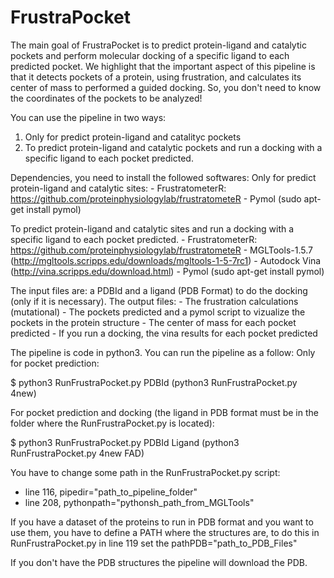 # FrustraPocket

The main goal of FrustraPocket is to predict protein-ligand and catalytic pockets and perform molecular docking of a specific ligand to each predicted pocket.
We highlight that the important aspect of this pipeline is that it detects pockets of a protein, using frustration, and calculates its center of mass to performed a guided docking. So, you don't need to know the coordinates of the pockets to be analyzed!

You can use the pipeline in two ways:
1) Only for predict protein-ligand and catalityc pockets
2) To predict protein-ligand and catalytic pockets and run a docking with a specific ligand to each pocket predicted.

Dependencies, you need to install the followed softwares: 
Only for predict protein-ligand and catalytic sites: 
	- FrustratometerR: https://github.com/proteinphysiologylab/frustratometeR
	- Pymol (sudo apt-get install pymol)

To predict protein-ligand and catalytic sites and run a docking with a specific ligand to each pocket predicted.
	- FrustratometerR: https://github.com/proteinphysiologylab/frustratometeR
	- MGLTools-1.5.7 (http://mgltools.scripps.edu/downloads/mgltools-1-5-7rc1)
	- Autodock Vina (http://vina.scripps.edu/download.html)
	- Pymol (sudo apt-get install pymol)
	
	
The input files are: a PDBId and a ligand (PDB Format) to do the docking (only if it is necessary).
The output files:
	- The frustration calculations (mutational)
	- The pockets predicted and a pymol script to vizualize the pockets in the protein structure
	- The center of mass for each pocket predicted
	- If you run a docking, the vina results for each pocket predicted


The pipeline is code in python3. 
You can run the pipeline as a follow:
Only for pocket prediction:

$ python3 RunFrustraPocket.py PDBId (python3 RunFrustraPocket.py 4new)

For pocket prediction and docking (the ligand in PDB format must be in the folder where the RunFrustraPocket.py is located):

$ python3 RunFrustraPocket.py PDBId Ligand (python3 RunFrustraPocket.py 4new FAD) 

You have to change some path in the RunFrustraPocket.py script:
- line 116, pipedir="path_to_pipeline_folder"
- line 208, pythonpath="pythonsh_path_from_MGLTools"


If you have a dataset of the proteins to run in PDB format and you want to use them, you have to define a PATH where the structures are, to do this in RunFrustraPocket.py in line 119 set the pathPDB="path_to_PDB_Files"

If you don't have the PDB structures the pipeline will download the PDB.

